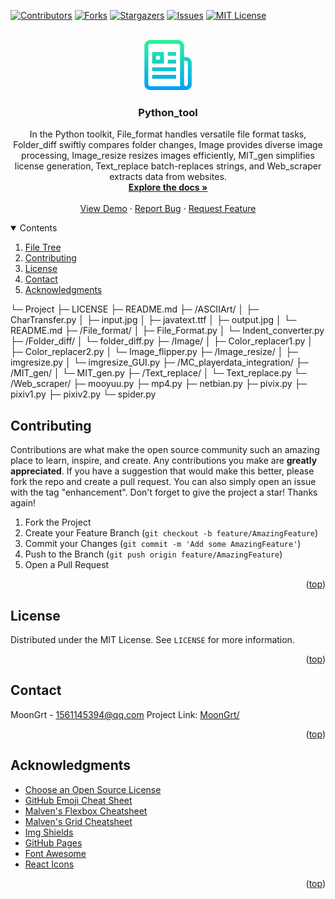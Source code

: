 <div id="top"></div>

[![Contributors][contributors-shield]][contributors-url]
[![Forks][forks-shield]][forks-url]
[![Stargazers][stars-shield]][stars-url]
[![Issues][issues-shield]][issues-url]
[![MIT License][license-shield]][license-url]


<!-- PROJECT LOGO -->
<br />
<div align="center">
	<a href="https://github.com/MoonGrt/Python_tool">
	<img src="images/logo.png" alt="Logo" width="80" height="80">
	</a>
<h3 align="center">Python_tool</h3>
	<p align="center">
	In the Python toolkit, File_format handles versatile file format tasks, Folder_diff swiftly compares folder changes, Image provides diverse image processing, Image_resize resizes images efficiently, MIT_gen simplifies license generation, Text_replace batch-replaces strings, and Web_scraper extracts data from websites.
	<br />
	<a href="https://github.com/MoonGrt/Python_tool"><strong>Explore the docs »</strong></a>
	<br />
	<br />
	<a href="https://github.com/MoonGrt/Python_tool">View Demo</a>
	·
	<a href="https://github.com/MoonGrt/Python_tool/issues">Report Bug</a>
	·
	<a href="https://github.com/MoonGrt/Python_tool/issues">Request Feature</a>
	</p>
</div>


<!-- CONTENTS -->
<details open>
  <summary>Contents</summary>
  <ol>
    <li><a href="#file-tree">File Tree</a></li>
    <li><a href="#contributing">Contributing</a></li>
    <li><a href="#license">License</a></li>
    <li><a href="#contact">Contact</a></li>
    <li><a href="#acknowledgments">Acknowledgments</a></li>
  </ol>
</details>

└─ Project
  ├─ LICENSE
  ├─ README.md
  ├─ /ASCIIArt/
  │ ├─ CharTransfer.py
  │ ├─ input.jpg
  │ ├─ javatext.ttf
  │ ├─ output.jpg
  │ └─ README.md
  ├─ /File_format/
  │ ├─ File_Format.py
  │ └─ Indent_converter.py
  ├─ /Folder_diff/
  │ └─ folder_diff.py
  ├─ /Image/
  │ ├─ Color_replacer1.py
  │ ├─ Color_replacer2.py
  │ └─ Image_flipper.py
  ├─ /Image_resize/
  │ ├─ imgresize.py
  │ └─ imgresize_GUI.py
  ├─ /MC_playerdata_integration/
  ├─ /MIT_gen/
  │ └─ MIT_gen.py
  ├─ /Text_replace/
  │ └─ Text_replace.py
  └─ /Web_scraper/
    ├─ mooyuu.py
    ├─ mp4.py
    ├─ netbian.py
    ├─ pivix.py
    ├─ pixiv1.py
    ├─ pixiv2.py
    └─ spider.py
<!-- CONTRIBUTING -->
## Contributing
Contributions are what make the open source community such an amazing place to learn, inspire, and create. Any contributions you make are **greatly appreciated**.
If you have a suggestion that would make this better, please fork the repo and create a pull request. You can also simply open an issue with the tag "enhancement".
Don't forget to give the project a star! Thanks again!
1. Fork the Project
2. Create your Feature Branch (`git checkout -b feature/AmazingFeature`)
3. Commit your Changes (`git commit -m 'Add some AmazingFeature'`)
4. Push to the Branch (`git push origin feature/AmazingFeature`)
5. Open a Pull Request
<p align="right">(<a href="#top">top</a>)</p>


<!-- LICENSE -->
## License
Distributed under the MIT License. See `LICENSE` for more information.
<p align="right">(<a href="#top">top</a>)</p>


<!-- CONTACT -->
## Contact
MoonGrt - 1561145394@qq.com
Project Link: [MoonGrt/](https://github.com/MoonGrt/)
<p align="right">(<a href="#top">top</a>)</p>


<!-- ACKNOWLEDGMENTS -->
## Acknowledgments
* [Choose an Open Source License](https://choosealicense.com)
* [GitHub Emoji Cheat Sheet](https://www.webpagefx.com/tools/emoji-cheat-sheet)
* [Malven's Flexbox Cheatsheet](https://flexbox.malven.co/)
* [Malven's Grid Cheatsheet](https://grid.malven.co/)
* [Img Shields](https://shields.io)
* [GitHub Pages](https://pages.github.com)
* [Font Awesome](https://fontawesome.com)
* [React Icons](https://react-icons.github.io/react-icons/search)   
<p align="right">(<a href="#top">top</a>)</p>


<!-- MARKDOWN LINKS & IMAGES -->
<!-- https://www.markdownguide.org/basic-syntax/#reference-style-links -->
[contributors-shield]: https://img.shields.io/github/contributors/MoonGrt/Python_tool.svg?style=for-the-badge
[contributors-url]: https://github.com/MoonGrt/Python_tool/graphs/contributors
[forks-shield]: https://img.shields.io/github/forks/MoonGrt/Python_tool.svg?style=for-the-badge
[forks-url]: https://github.com/MoonGrt/Python_tool/network/members
[stars-shield]: https://img.shields.io/github/stars/MoonGrt/Python_tool.svg?style=for-the-badge
[stars-url]: https://github.com/MoonGrt/Python_tool/stargazers
[issues-shield]: https://img.shields.io/github/issues/MoonGrt/Python_tool.svg?style=for-the-badge
[issues-url]: https://github.com/MoonGrt/Python_tool/issues
[license-shield]: https://img.shields.io/github/license/MoonGrt/Python_tool.svg?style=for-the-badge
[license-url]: https://github.com/MoonGrt/Python_tool/blob/master/LICENSE

